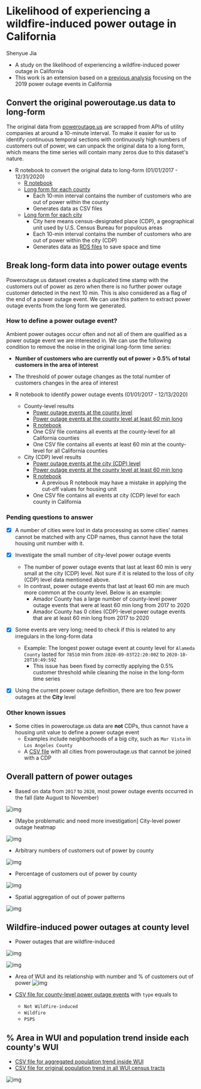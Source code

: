 # Likelihood of experiencing a wildfire-induced power outage in California

Shenyue Jia

- A study on the likelihood of experiencing a wildfire-induced power outage in California
- This work is an extension based on a [previous analysis](https://github.com/jiashenyue/ca-poweroutage-medical-vulnerable-pop/blob/main/README.md) focusing on the 2019 power outage events in California

## Convert the original poweroutage.us data to long-form

The original data from [poweroutage.us](https://poweroutage.us/) are scrapped from APIs of utility companies at around a 10-minute interval. To make it easier for us to identify continuous temporal sections with continuously high numbers of customers out of power, we can unpack the original data to a long form, which means the time series will contain many zeros due to this dataset's nature.

- R notebook to convert the original data to long-form (01/01/2017 - 12/31/2020)
  - [R notebook](https://htmlpreview.github.io/?https://github.com/jiashenyue/ca-poweroutage-likelihood-study/blob/main/code/00_long_form_data_gen.nb.html)
  - [Long form for each county](https://drive.google.com/drive/folders/1l6SpqOA_7cFBYzVVvuZyZJLr_2ZcGCY7?usp=drive_link)
    - Each 10-min interval contains the number of customers who are out of power within the county
    - Generates data as CSV files
  - [Long form for each city](https://drive.google.com/drive/folders/1k_aXyadT98D4FRbBTB4SQ-9dQYJojwnt?usp=drive_link)
    - City here means census-designated place (CDP), a geographical unit used by U.S. Census Bureau for populous areas
    - Each 10-min interval contains the number of customers who are out of power within the city (CDP)
    - Generates data as [RDS files](https://www.r-bloggers.com/2016/12/remember-to-use-the-rds-format/) to save space and time


## Break long-form data into power outage events

Poweroutage.us dataset creates a duplicated time stamp with the customers out of power as zero when there is no further power outage customer detected in the next 10 min. This is also considered as a flag of the end of a power outage event. We can use this pattern to extract power outage events from the long form we generated.

### How to define a power outage event?

Ambient power outages occur often and not all of them are qualified as a power outage event we are interested in. We can use the following condition to remove the noise in the original long-form time series:

- **Number of customers who are currently out of power > 0.5% of total customers in the area of interest**
- The threshold of power outage changes as the total number of customers changes in the area of interest

- R notebook to identify power outage events (01/01/2017 - 12/13/2020)
  - County-level results
    - [Power outage events at the county level](https://drive.google.com/drive/folders/1-_uz2dtk2M_hbct2KTkB-fWJu8J9JFKq?usp=drive_link)
    - [Power outage events at the county level at least 60 min long](https://drive.google.com/drive/folders/1-0nBPb0xWOGO5oWIx4-Pyvtl7es1H3VS?usp=drive_link)
    - [R notebook](https://htmlpreview.github.io/?https://github.com/jiashenyue/ca-poweroutage-likelihood-study/blob/main/code/01_generate_outage_events_county.nb.html)
    - One CSV file contains all events at the county-level for all California counties
    - One CSV file contains all events at least 60 min at the county-level for all California counties
  - City (CDP) level results
    - [Power outage events at the city (CDP) level](https://drive.google.com/drive/folders/14XeIl7lcYZ-nPM0jvvnJxhkD8S0rm2PH?usp=drive_link)
    - [Power outage events at the county level at least 60 min long](https://drive.google.com/drive/folders/14EGFSjZY2wCXfcDVEBT9MYKlzeabJTXg?usp=drive_link)
    - [R notebook](https://htmlpreview.github.io/?https://github.com/jiashenyue/ca-poweroutage-likelihood-study/blob/main/code/05_generate_outage_events_city.html)
      - A previous R notebook may have a mistake in applying the cut-off values for housing unit
    - One CSV file contains all events at city (CDP) level for each county in California

### Pending questions to answer

- [x] A number of cities were lost in data processing as some cities' names cannot be matched with any CDP names, thus cannot have the total housing unit number with it.
- [x] Investigate the small number of city-level power outage events
  - The number of power outage events that last at least 60 min is very small at the city (CDP) level. Not sure if it is related to the loss of city (CDP) level data mentioned above.
  - In contrast, power outage events that last at least 60 min are much more common at the county level. Below is an example:
    - Amador County has a large number of county-level power outage events that were at least 60 min long from 2017 to 2020
    - Amador County has 0 cities (CDP)-level power outage events that are at least 60 min long from 2017 to 2020
- [x] Some events are very long; need to check if this is related to any irregulars in the long-form data
  - Example: The longest power outage event at county level for `Alameda County` lasted for `78510` min from `2020-09-03T22:20:00Z` to `2020-10-28T10:49:59Z`
    - This issue has been fixed by correctly applying the 0.5% customer threshold while cleaning the noise in the long-form time series
- [x] Using the current power outage definition, there are too few power outages at the **City** level


### Other known issues

- Some cities in poweroutage.us data are **not** CDPs, thus cannot have a housing unit value to define a power outage event
  - Examples include neighborhoods of a big city, such as `Mar Vista` in `Los Angeles County`
  - A [CSV file](https://github.com/jiashenyue/ca-poweroutage-likelihood-study/blob/main/result/cdp_no_hu_matched.csv) with all cities from poweroutage.us that cannot be joined with a CDP

## Overall pattern of power outages

- Based on data from `2017` to `2020`, most power outage events occurred in the fall (late August to November)

![img](https://github.com/jiashenyue/ca-poweroutage-likelihood-study/blob/main/plot/01_ca_power_outage_calendar_heatmap.png)

- [Maybe problematic and need more investigation] City-level power outage heatmap

![img](https://github.com/jiashenyue/ca-poweroutage-likelihood-study/blob/main/plot/02_ca_power_outage_city_level_calendar_heatmap.png)

- Arbitrary numbers of customers out of power by county

![img](https://github.com/jiashenyue/ca-poweroutage-likelihood-study/blob/main/plot/03_county-arbitrary-customers-duration-out-of-power.png)

- Percentage of customers out of power by county

![img](https://github.com/jiashenyue/ca-poweroutage-likelihood-study/blob/main/plot/04_county-pct-customers-duration-out-of-power.png)

- Spatial aggregation of out of power patterns

![img](https://github.com/jiashenyue/ca-poweroutage-likelihood-study/blob/main/plot/05_bi-variate-customermin-pctcustomerout.png)

## Wildfire-induced power outages at county level

- Power outages that are wildfire-induced

![img](https://github.com/jiashenyue/ca-poweroutage-likelihood-study/blob/main/plot/06_county_pct_power_outage_events.png)

![img](https://github.com/jiashenyue/ca-poweroutage-likelihood-study/blob/main/plot/07_county_pct_power_outage_events_wui_highlight.png)

- Area of WUI and its relationship with number and % of customers out of power
![img](https://github.com/jiashenyue/ca-poweroutage-likelihood-study/blob/main/plot/08_wui_area_customers_out_of_power.png)

- [CSV file for county-level power outage events](https://github.com/jiashenyue/ca-poweroutage-likelihood-study/blob/main/result/county-aggregation-results/county-poweroutage-count-type-pct-2017-2020.csv) with `type` equals to
  - `Not Wildfire-induced`
  - `Wildfire`
  - `PSPS`
## % Area in WUI and population trend inside each county's WUI
- [CSV file for aggregated population trend inside WUI](https://github.com/jiashenyue/ca-poweroutage-likelihood-study/blob/main/data_private/pop_trend_2010_2021_WUI_county.csv)
- [CSV file for original population trend in all WUI census tracts](https://github.com/jiashenyue/ca-poweroutage-likelihood-study/blob/main/data_private/pop_trend_2010_2021_WUI_tracts_type.csv)

![img](https://github.com/jiashenyue/ca-poweroutage-likelihood-study/blob/main/plot/09_pop_trend_wui_area_customers_out_of_power.png)
